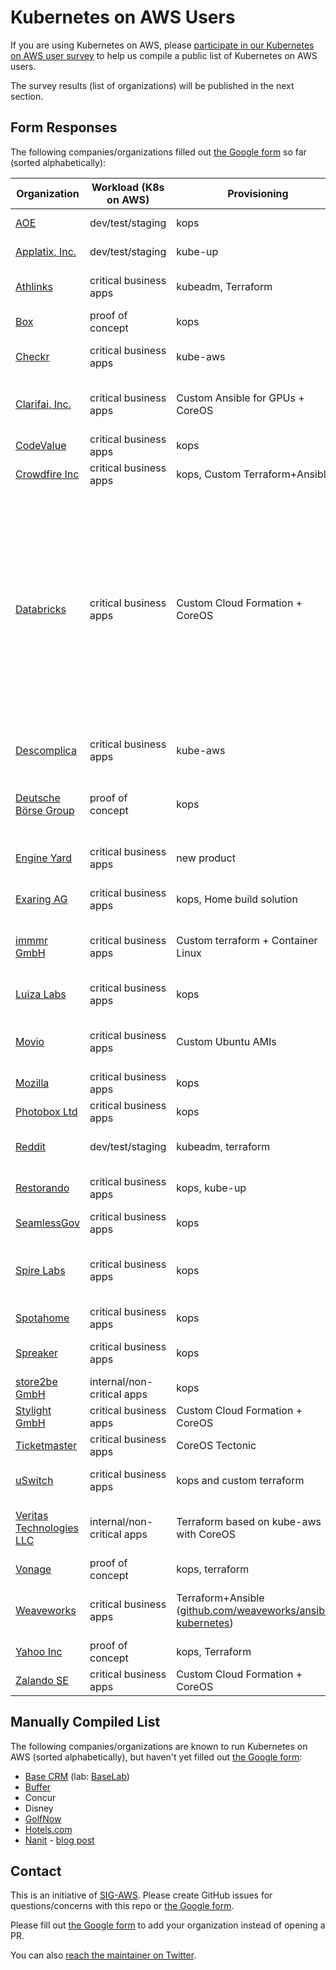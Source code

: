 # Kubernetes on AWS Users

If you are using Kubernetes on AWS, please [participate in our Kubernetes on AWS user survey](https://docs.google.com/a/zalando.de/forms/d/e/1FAIpQLScrZkcCP8lfAuxZcWOzEmAIP0XCO5PtnfJbU0lFLx8D2-EdNg/viewform)
to help us compile a public list of Kubernetes on AWS users.

The survey results (list of organizations) will be published in the next section.

## Form Responses

The following companies/organizations filled out [the Google form](https://docs.google.com/a/zalando.de/forms/d/e/1FAIpQLScrZkcCP8lfAuxZcWOzEmAIP0XCO5PtnfJbU0lFLx8D2-EdNg/viewform) so far (sorted alphabetically):

<!-- TABLE_START -->
| Organization | Workload (K8s on AWS) | Provisioning | More Info | Location |
|---|---|---|---|---|
| [AOE](https://aoe.com) | dev/test/staging | kops |  | Wiesbaden, Germany |
| [Applatix, Inc.](https://www.applatix.com) | dev/test/staging | kube-up | Yes. See [applatix.com/blog/](https://applatix.com/blog/) for various articles on our internal use | Sunnyvale, California. |
| [Athlinks](https://www.athlinks.com) | critical business apps | kubeadm, Terraform | [twitter.com/ryanckoch/status/768933690298609665](https://twitter.com/ryanckoch/status/768933690298609665) [prezi.com/goiqe5_2u7lg/not-all-who-wander-are-lost-our-journey-to-kubernetes/](https://prezi.com/goiqe5_2u7lg/not-all-who-wander-are-lost-our-journey-to-kubernetes/) | Louisville, CO |
| [Box](http://www.box.com) | proof of concept | kops |  | Redwood City, CA |
| [Checkr](http://checkr.com) | critical business apps | kube-aws | [github.com/checkr/fluentd-firehose](https://github.com/checkr/fluentd-firehose)  and more to come.. | San Francisco, CA |
| [Clarifai, Inc.](https://clarifai.com) | critical business apps | Custom Ansible for GPUs + CoreOS | [blog.clarifai.com/how-to-scale-your-gpu-cloud-infrastructure-with-kubernetes/](http://blog.clarifai.com/how-to-scale-your-gpu-cloud-infrastructure-with-kubernetes/) | New York City (HQ), San Francisco |
| [CodeValue](http://www.codevalue.net) | critical business apps | kops |  | Israel |
| [Crowdfire Inc](https://crowdfireapp.com) | critical business apps | kops, Custom Terraform+Ansible |  | Mumbai, India |
| [Databricks](http://databricks.com) | critical business apps | Custom Cloud Formation + CoreOS | We are running a very large fraction of our production infrastructure, user- and customer- facing, on Kubernetes. We are currently split across multiple Kubernetes clusters running 50+ nodes Kubernetes nodes (totaling over 500 cores and 5TB of memory) with hundreds of services deployed (Kubernetes Deployments). We have done significant customization on the security front; setting up workers in different subnets behind distinct NATs, authorizing certain pods to assume particular AWS IAM roles, and a Google Groups-based ACL setup to give teams access only to their own namespaces. All new services are deployed in Kubernetes and we are currently in the process of migrating our remaining services over. Additionally, we hope to expand the reach of Kubernetes to tens more datacenters by the end of the year, and develop or use whatever tooling necessary to allow engineers to develop and deploy their software across these clusters. | San Fransisco |
| [Descomplica](https://descomplica.com.br) | critical business apps | kube-aws | [danielfm.me/posts/five-months-of-kubernetes.html](http://danielfm.me/posts/five-months-of-kubernetes.html) | Rio de Janeiro, Brazil |
| [Deutsche Börse Group](http://deutsche-boerse.com) | proof of concept | kops |  | Prague, Czech Republic / Frankfurt, Germany |
| [Engine Yard](http://engineyard.com) | critical business apps | new product | Coming soon | San Francisco, CA |
| [Exaring AG](http://waipu.tv) | critical business apps | kops, Home build solution |  | München, Karlsruhe, Berlin |
| [immmr GmbH](http://www.immmr.com) | critical business apps | Custom terraform + Container Linux | [www.slideshare.net/Metatron31/kubernetes-at-immmr-coreos-fest-2016](https://www.slideshare.net/Metatron31/kubernetes-at-immmr-coreos-fest-2016) | Berlin, Germany |
| [Luiza Labs](http://luizalabs.com) | critical business apps | kops | Our first Black Friday with critical apps on Kubernetes: [schd.ws/hosted_files/cloudnativeeu2017/10/KubeCon-BlackFriday.pdf](http://schd.ws/hosted_files/cloudnativeeu2017/10/KubeCon-BlackFriday.pdf) | São Paulo, Brazil |
| [Movio](https://movio.co/) | critical business apps | Custom Ubuntu AMIs | Older blog post: [movio.co/blog/6-months-kubernetes-production/](https://movio.co/blog/6-months-kubernetes-production/) Prometheus + Kubernetes: [movio.co/blog/prometheus-service-discovery-kubernetes/](https://movio.co/blog/prometheus-service-discovery-kubernetes/) | Auckland, New Zealand |
| [Mozilla](https://www.mozilla.org) | critical business apps | kops | [github.com/mozmar/infra](https://github.com/mozmar/infra) |  |
| [Photobox Ltd](http://group.photobox.com) | critical business apps | kops |  | London |
| [Reddit](https://www.reddit.com/) | dev/test/staging | kubeadm, terraform |  | San Francisco, CA |
| [Restorando](http://www.restorando.com) | critical business apps | kops, kube-up |  | Buenos Aires, Argentina |
| [SeamlessGov](http://seamlessgov.com/) | critical business apps | kops |  | New York, NY |
| [Spire Labs](http://spirelabs.co (also spire.me)) | critical business apps | kops | [medium.com/spire-labs/mitigating-an-aws-instance-failure-with-the-magic-of-kubernetes-128a44d44c14](https://medium.com/spire-labs/mitigating-an-aws-instance-failure-with-the-magic-of-kubernetes-128a44d44c14) [www.youtube.com/watch?v=xvXy2BiaWrQ](https://www.youtube.com/watch?v=xvXy2BiaWrQ) | Chattanooga, TN |
| [Spotahome](http://www.spotahome.com) | critical business apps | kops | Not yet | Madrid, Spain |
| [Spreaker](https://www.spreaker.com) | critical business apps | kops |  | Remote Team across Europe |
| [store2be GmbH](https://tech.store2be.com) | internal/non-critical apps | kops |  | Berlin, Germany |
| [Stylight GmbH](https://www.stylight.com) | critical business apps | Custom Cloud Formation + CoreOS | [github.com/stylight/etcd-bootstrap](https://github.com/stylight/etcd-bootstrap) | Munich |
| [Ticketmaster](http://www.ticketmaster.com) | critical business apps | CoreOS Tectonic | See presentations from KubeCon & KubeCon EU. It's growing like mad. | Los Angeles, CA |
| [uSwitch](http://www.uswitch.com) | critical business apps | kops and custom terraform | Not yet- we've started posting regularly to [labs.uswitch.com](https://labs.uswitch.com) and some posts on our Kubernetes work will appear soon. | London, UK |
| [Veritas Technologies LLC](http://veritas.com) | internal/non-critical apps | Terraform based on kube-aws with CoreOS | No | Minneapolis, MN; Hays, KS; Mtn View, CA |
| [Vonage](https://www.vonage.com) | proof of concept | kops, terraform |  | Holmdel, NJ |
| [Weaveworks](http://weave.works) | critical business apps | Terraform+Ansible ([github.com/weaveworks/ansible-kubernetes](https://github.com/weaveworks/ansible-kubernetes)) | [www.weave.works/provisioning-lifecycle-production-ready-kubernetes-cluster/](https://www.weave.works/provisioning-lifecycle-production-ready-kubernetes-cluster/) | Berlin, London & San Francisco |
| [Yahoo Inc](http://qc.yahoo.cm) | proof of concept | kops, Terraform |  | Barcelona, Sunnyvale |
| [Zalando SE](https://tech.zalando.com) | critical business apps | Custom Cloud Formation + CoreOS | [github.com/zalando-incubator/kubernetes-on-aws](https://github.com/zalando-incubator/kubernetes-on-aws) | Berlin, Germany |
<!-- TABLE_END -->


## Manually Compiled List

The following companies/organizations are known to run Kubernetes on AWS (sorted alphabetically), but haven't yet filled out [the Google form](https://docs.google.com/a/zalando.de/forms/d/e/1FAIpQLScrZkcCP8lfAuxZcWOzEmAIP0XCO5PtnfJbU0lFLx8D2-EdNg/viewform):

* [Base CRM](https://getbase.com) (lab: [BaseLab](https://lab.getbase.com))
* [Buffer](https://buffer.com)
* Concur
* Disney
* [GolfNow](https://www.youtube.com/watch?v=MBDog4ivBHI&list=PLj6h78yzYM2PqgIGU1Qmi8nY7dqn9PCr4&index=74)
* [Hotels.com](https://hotels.com)
* [Nanit](https://www.nanit.com/) - [blog post](https://railsadventures.wordpress.com/2015/12/06/why-we-chose-kubernetes-over-ecs/)

## Contact

This is an initiative of [SIG-AWS](https://github.com/kubernetes/community/tree/master/sig-aws).
Please create GitHub issues for questions/concerns with this repo or [the Google form](https://docs.google.com/a/zalando.de/forms/d/e/1FAIpQLScrZkcCP8lfAuxZcWOzEmAIP0XCO5PtnfJbU0lFLx8D2-EdNg/viewform).

Please fill out [the Google form](https://docs.google.com/a/zalando.de/forms/d/e/1FAIpQLScrZkcCP8lfAuxZcWOzEmAIP0XCO5PtnfJbU0lFLx8D2-EdNg/viewform) to add your organization instead of opening a PR.

You can also [reach the maintainer on Twitter](https://twitter.com/try_except_).
